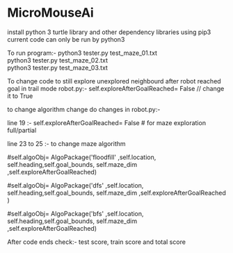 # MicroMouseAi 


install python 3 turtle library and other dependency libraries using pip3 
current code can only be run by python3 
 
To run program:-
python3 tester.py test_maze_01.txt  
python3 tester.py test_maze_02.txt  
python3 tester.py test_maze_03.txt  



To change code to still explore unexplored neighbourd after robot reached goal in trail mode 
robot.py:- 
self.exploreAfterGoalReached= False // change it to True



to change algorithm change do changes in 
robot.py:- 


line 19  :-          self.exploreAfterGoalReached= False # for maze exploration full/partial 


line 23 to 25 :-    to change maze algorithm 

 #self.algoObj=  AlgoPackage('floodfill' ,self.location, self.heading,self.goal_bounds, self.maze_dim ,self.exploreAfterGoalReached) 

 #self.algoObj=  AlgoPackage('dfs' ,self.location, self.heading,self.goal_bounds, self.maze_dim ,self.exploreAfterGoalReached ) 

 #self.algoObj=  AlgoPackage('bfs' ,self.location, self.heading,self.goal_bounds, self.maze_dim ,self.exploreAfterGoalReached) 



After code ends check:-
test score, train score and total score
